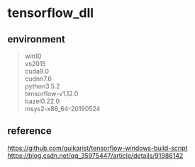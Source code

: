 # tensorflow_dll             

## environment
>win10             
>vs2015            
>cuda9.0            
>cudnn7.6            
>python3.5.2              
>tensorflow-v1.12.0               
>bazel0.22.0       
>msys2-x86_64-20190524                    

## reference             
https://github.com/guikarist/tensorflow-windows-build-script                 
https://blog.csdn.net/qq_35975447/article/details/91986142                 
